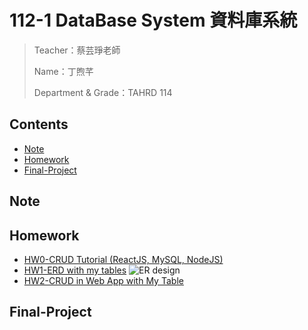 # 112-1 DataBase System 資料庫系統
> Teacher：蔡芸琤老師
> 
> Name：丁煦芊
> 
> Department & Grade：TAHRD 114

## Contents
* [Note](#Note)
* [Homework](#Homework)
* [Final-Project](#Final-Project)

## Note

## Homework
* [HW0-CRUD Tutorial (ReactJS, MySQL, NodeJS)](https://youtu.be/d7R-5fyi9g0)
* [HW1-ERD with my tables](https://youtu.be/L2LuY34XqNQ)
 ![ER design](ERD圖.png)
* [HW2-CRUD in Web App with My Table](https://youtu.be/CWgYBomYuLs)

## Final-Project

